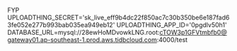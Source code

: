 FYP
UPLOADTHING_SECRET='sk_live_eff9b4dc22f850ac7c30b350be6e187fad63fe052e277b993bab035ea949eb12'
UPLOADTHING_APP_ID='0pgdlv50h1'
DATABASE_URL=mysql://28ewHoMDvowkLNG.root:cTOW3p1GFVtmbfb0@gateway01.ap-southeast-1.prod.aws.tidbcloud.com:4000/test